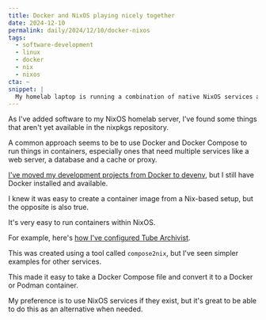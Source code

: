 ```yaml
---
title: Docker and NixOS playing nicely together
date: 2024-12-10
permalink: daily/2024/12/10/docker-nixos
tags:
  - software-development
  - linux
  - docker
  - nix
  - nixos
cta: ~
snippet: |
  My homelab laptop is running a combination of native NixOS services and some running with Docker and Docker Compose.
---
```


As I've added software to my NixOS homelab server, I've found some things that aren't yet available in the nixpkgs repository.

A common approach seems to be to use Docker and Docker Compose to run things in containers, especially ones that need multiple services like a web server, a database and a cache or proxy.

[I've moved my development projects from Docker to devenv][1], but I still have Docker installed and available.

I knew it was easy to create a container image from a Nix-based setup, but the opposite is also true.

It's very easy to run containers within NixOS.

For example, here's [how I've configured Tube Archivist][0].

This was created using a tool called `compose2nix`, but I've seen simpler examples for other services.

This made it easy to take a Docker Compose file and convert it to a Docker or Podman container.

My preference is to use NixOS services if they exist, but it's great to be able to do this as an alternative when needed.

[0]: https://github.com/opdavies/dotfiles/blob/8cdc6a511dab5a31b1bc0a90bcdcf361043498e7/nix/modules/nixos/features/homelab/tubearchivist-container.nix
[1]: {{site.url}}/daily/2024/12/09/drupal-devenv
